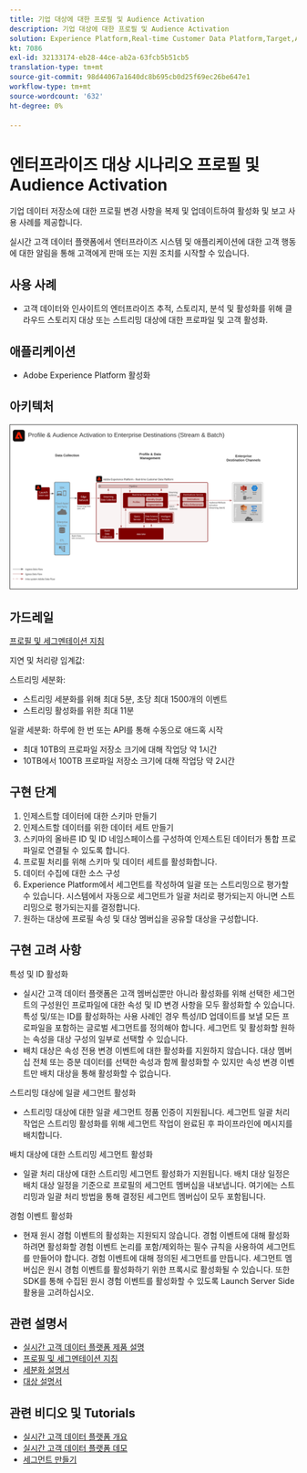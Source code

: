 ```yaml
---
title: 기업 대상에 대한 프로필 및 Audience Activation
description: 기업 대상에 대한 프로필 및 Audience Activation
solution: Experience Platform,Real-time Customer Data Platform,Target,Audience Manager,Analytics,Experience Cloud Services,Data Collection
kt: 7086
exl-id: 32133174-eb28-44ce-ab2a-63fcb5b51cb5
translation-type: tm+mt
source-git-commit: 98d44067a1640dc8b695cb0d25f69ec26be647e1
workflow-type: tm+mt
source-wordcount: '632'
ht-degree: 0%

---
```


# 엔터프라이즈 대상 시나리오 프로필 및 Audience Activation

기업 데이터 저장소에 대한 프로필 변경 사항을 복제 및 업데이트하여 활성화 및 보고 사용 사례를 제공합니다.

실시간 고객 데이터 플랫폼에서 엔터프라이즈 시스템 및 애플리케이션에 대한 고객 행동에 대한 알림을 통해 고객에게 판매 또는 지원 조치를 시작할 수 있습니다.

## 사용 사례

* 고객 데이터와 인사이트의 엔터프라이즈 추적, 스토리지, 분석 및 활성화를 위해 클라우드 스토리지 대상 또는 스트리밍 대상에 대한 프로파일 및 고객 활성화.

## 애플리케이션

* Adobe Experience Platform 활성화

## 아키텍처

<img src="assets/enterprise_destination.svg" alt="기업 활성화 시나리오를 위한 참조 아키텍처" style="border:1px solid #4a4a4a" />

## 가드레일

[프로필 및 세그멘테이션 지침](https://experienceleague.adobe.com/docs/experience-platform/profile/guardrails.html?lang=en)

지연 및 처리량 임계값:

스트리밍 세분화:

* 스트리밍 세분화를 위해 최대 5분, 초당 최대 1500개의 이벤트
* 스트리밍 활성화를 위한 최대 11분

일괄 세분화:
하루에 한 번 또는 API를 통해 수동으로 애드혹 시작

* 최대 10TB의 프로파일 저장소 크기에 대해 작업당 약 1시간
* 10TB에서 100TB 프로파일 저장소 크기에 대해 작업당 약 2시간

## 구현 단계

1. 인제스트할 데이터에 대한 스키마 만들기
1. 인제스트할 데이터를 위한 데이터 세트 만들기
1. 스키마의 올바른 ID 및 ID 네임스페이스를 구성하여 인제스트된 데이터가 통합 프로파일로 연결될 수 있도록 합니다.
1. 프로필 처리를 위해 스키마 및 데이터 세트를 활성화합니다.
1. 데이터 수집에 대한 소스 구성
1. Experience Platform에서 세그먼트를 작성하여 일괄 또는 스트리밍으로 평가할 수 있습니다. 시스템에서 자동으로 세그먼트가 일괄 처리로 평가되는지 아니면 스트리밍으로 평가되는지를 결정합니다.
1. 원하는 대상에 프로필 속성 및 대상 멤버십을 공유할 대상을 구성합니다.

## 구현 고려 사항

특성 및 ID 활성화

* 실시간 고객 데이터 플랫폼은 고객 멤버십뿐만 아니라 활성화를 위해 선택한 세그먼트의 구성원인 프로파일에 대한 속성 및 ID 변경 사항을 모두 활성화할 수 있습니다. 특성 및/또는 ID를 활성화하는 사용 사례인 경우 특성/ID 업데이트를 보낼 모든 프로파일을 포함하는 글로벌 세그먼트를 정의해야 합니다. 세그먼트 및 활성화할 원하는 속성을 대상 구성의 일부로 선택할 수 있습니다.
* 배치 대상은 속성 전용 변경 이벤트에 대한 활성화를 지원하지 않습니다. 대상 멤버십 전체 또는 증분 데이터를 선택한 속성과 함께 활성화할 수 있지만 속성 변경 이벤트만 배치 대상을 통해 활성화할 수 없습니다.

스트리밍 대상에 일괄 세그먼트 활성화

* 스트리밍 대상에 대한 일괄 세그먼트 정품 인증이 지원됩니다. 세그먼트 일괄 처리 작업은 스트리밍 활성화를 위해 세그먼트 작업이 완료된 후 파이프라인에 메시지를 배치합니다.

배치 대상에 대한 스트리밍 세그먼트 활성화

* 일괄 처리 대상에 대한 스트리밍 세그먼트 활성화가 지원됩니다. 배치 대상 일정은 배치 대상 일정을 기준으로 프로필의 세그먼트 멤버십을 내보냅니다. 여기에는 스트리밍과 일괄 처리 방법을 통해 결정된 세그먼트 멤버십이 모두 포함됩니다.

경험 이벤트 활성화

* 현재 원시 경험 이벤트의 활성화는 지원되지 않습니다. 경험 이벤트에 대해 활성화하려면 활성화할 경험 이벤트 논리를 포함/제외하는 필수 규칙을 사용하여 세그먼트를 만들어야 합니다. 경험 이벤트에 대해 정의된 세그먼트를 만듭니다. 세그먼트 멤버십은 원시 경험 이벤트를 활성화하기 위한 프록시로 활성화될 수 있습니다. 또한 SDK를 통해 수집된 원시 경험 이벤트를 활성화할 수 있도록 Launch Server Side 활용을 고려하십시오.

## 관련 설명서

* [실시간 고객 데이터 플랫폼 제품 설명](https://helpx.adobe.com/legal/product-descriptions/real-time-customer-data-platform.html)
* [프로필 및 세그멘테이션 지침](https://experienceleague.adobe.com/docs/experience-platform/profile/guardrails.html?lang=en)
* [세분화 설명서](https://experienceleague.adobe.com/docs/experience-platform/segmentation/api/streaming-segmentation.html)
* [대상 설명서](https://experienceleague.adobe.com/docs/experience-platform/destinations/catalog/overview.html)

## 관련 비디오 및 Tutorials

* [실시간 고객 데이터 플랫폼 개요](https://experienceleague.adobe.com/docs/platform-learn/tutorials/application-services/rtcdp/understanding-the-real-time-customer-data-platform.html)
* [실시간 고객 데이터 플랫폼 데모](https://experienceleague.adobe.com/docs/platform-learn/tutorials/application-services/rtcdp/demo.html)
* [세그먼트 만들기](https://experienceleague.adobe.com/docs/platform-learn/tutorials/segments/create-segments.html)
